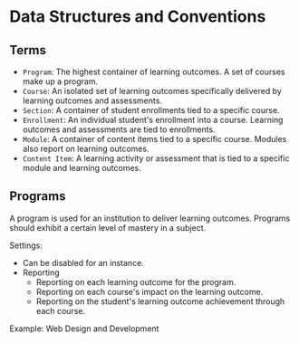 # Data Structures and Conventions

## Terms

- `Program`: The highest container of learning outcomes. A set of courses make up a program.
- `Course`: An isolated set of learning outcomes specifically delivered by learning outcomes and assessments.
- `Section`: A container of student enrollments tied to a specific course.
- `Enrollment`: An individual student's enrollment into a course. Learning outcomes and assessments are tied to enrollments.
- `Module`: A container of content items tied to a specific course. Modules also report on learning outcomes.
- `Content Item`: A learning activity or assessment that is tied to a specific module and learning outcomes.

## Programs

A program is used for an institution to deliver learning outcomes. Programs should exhibit a certain level of mastery in a subject.

Settings:

- Can be disabled for an instance.
- Reporting
  - Reporting on each learning outcome for the program.
  - Reporting on each course's impact on the learning outcome.
  - Reporting on the student's learning outcome achievement through each course.

Example: Web Design and Development
